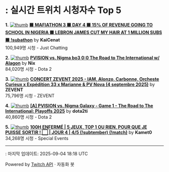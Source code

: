 # : 실시간 트위치 시청자수 Top 5

**1.** [![thumb](https://static-cdn.jtvnw.net/previews-ttv/live_user_kaicenat-320x180.jpg)](https://twitch.tv/KaiCenat)
**[🟦 MAFIATHON 3 🟦 DAY 4 🟦 15% OF REVENUE GOING TO SCHOOL IN NIGERIA 🟦 LEBRON JAMES CUT MY HAIR AT 1 MILLION SUBS 🟦 !subathon](https://twitch.tv/KaiCenat)** by **KaiCenat**<br>100,949명 시청  - Just Chatting

**2.** [![thumb](https://static-cdn.jtvnw.net/previews-ttv/live_user_nix-320x180.jpg)](https://twitch.tv/Nix)
**[PVISION vs. Nigma bo3 0:0 The Road to The International w/ Alagon](https://twitch.tv/Nix)** by **Nix**<br>84,020명 시청  - Dota 2

**3.** [![thumb](https://static-cdn.jtvnw.net/previews-ttv/live_user_zevent-320x180.jpg)](https://twitch.tv/ZEVENT)
**[CONCERT ZEVENT 2025 - IAM, Alonzo, Carbonne, Orcheste Curieux x Expédition 33 x Marianne & PV Nova (4 septembre 2025)](https://twitch.tv/ZEVENT)** by **ZEVENT**<br>75,796명 시청  - ZEVENT

**4.** [![thumb](https://static-cdn.jtvnw.net/previews-ttv/live_user_dota2ti-320x180.jpg)](https://twitch.tv/dota2ti)
**[[A] PVISION vs. Nigma Galaxy - Game 1 - The Road to The International: Playoffs 2025](https://twitch.tv/dota2ti)** by **dota2ti**<br>40,860명 시청  - Dota 2

**5.** [![thumb](https://static-cdn.jtvnw.net/previews-ttv/live_user_kamet0-320x180.jpg)](https://twitch.tv/Kamet0)
**[100H ENFERMÉ | 5 JEUX, TOP 1 OU RIEN, POUR QUE JE PUISSE SORTIR ! ⬜️ | JOUR 4 | 4/5 (!subtember) (!match)](https://twitch.tv/Kamet0)** by **Kamet0**<br>34,268명 시청  - Special Events


---
: 마지막 업데이트: 2025-09-04 18:18 UTC

Powered by [Twitch API](https://dev.twitch.tv/docs/api/reference) · 자동화 봇